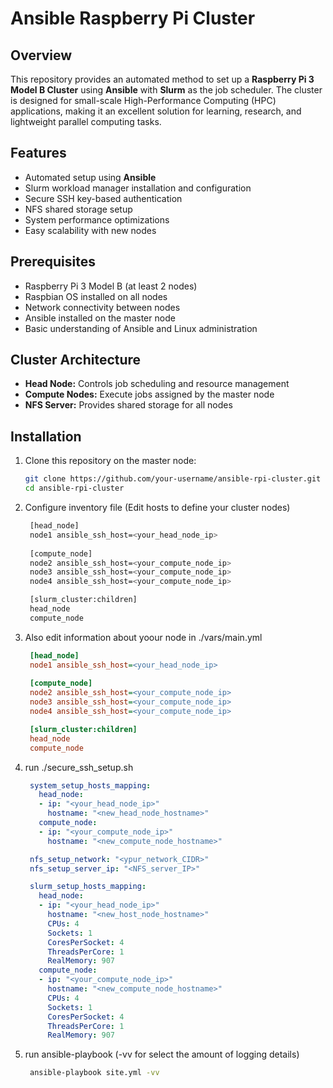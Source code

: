 # Ansible Raspberry Pi Cluster

## Overview
This repository provides an automated method to set up a **Raspberry Pi 3 Model B Cluster** using **Ansible** with **Slurm** as the job scheduler. The cluster is designed for small-scale High-Performance Computing (HPC) applications, making it an excellent solution for learning, research, and lightweight parallel computing tasks.

## Features
- Automated setup using **Ansible**
- Slurm workload manager installation and configuration
- Secure SSH key-based authentication
- NFS shared storage setup
- System performance optimizations
- Easy scalability with new nodes

## Prerequisites
- Raspberry Pi 3 Model B (at least 2 nodes)
- Raspbian OS installed on all nodes
- Network connectivity between nodes
- Ansible installed on the master node
- Basic understanding of Ansible and Linux administration

## Cluster Architecture
- **Head Node:** Controls job scheduling and resource management
- **Compute Nodes:** Execute jobs assigned by the master node
- **NFS Server:** Provides shared storage for all nodes

## Installation
1. Clone this repository on the master node:
   ```bash
   git clone https://github.com/your-username/ansible-rpi-cluster.git
   cd ansible-rpi-cluster
   ```
2. Configure inventory file (Edit hosts to define your cluster nodes)
   ```bash
    [head_node]
    node1 ansible_ssh_host=<your_head_node_ip>
    
    [compute_node]
    node2 ansible_ssh_host=<your_compute_node_ip>
    node3 ansible_ssh_host=<your_compute_node_ip>
    node4 ansible_ssh_host=<your_compute_node_ip>
   
    [slurm_cluster:children]
    head_node
    compute_node
   ```
3. Also edit information about yoour node in ./vars/main.yml
   ```INI
    [head_node]
    node1 ansible_ssh_host=<your_head_node_ip>
    
    [compute_node]
    node2 ansible_ssh_host=<your_compute_node_ip>
    node3 ansible_ssh_host=<your_compute_node_ip>
    node4 ansible_ssh_host=<your_compute_node_ip>
   
    [slurm_cluster:children]
    head_node
    compute_node
   ```
4. run ./secure_ssh_setup.sh
   ```yaml
    system_setup_hosts_mapping:
      head_node:
      - ip: "<your_head_node_ip>"
        hostname: "<new_head_node_hostname>"
      compute_node:
      - ip: "<your_compute_node_ip>"
        hostname: "<new_compute_node_hostname>"
   
    nfs_setup_network: "<ypur_network_CIDR>"
    nfs_setup_server_ip: "<NFS_server_IP>"
   
    slurm_setup_hosts_mapping:
      head_node:
      - ip: "<your_head_node_ip>"
        hostname: "<new_host_node_hostname>"
        CPUs: 4
        Sockets: 1
        CoresPerSocket: 4
        ThreadsPerCore: 1
        RealMemory: 907
      compute_node:
      - ip: "<your_compute_node_ip>"
        hostname: "<new_compute_node_hostname>"
        CPUs: 4
        Sockets: 1
        CoresPerSocket: 4
        ThreadsPerCore: 1
        RealMemory: 907
   ```
6. run ansible-playbook (-vv for select the amount of logging details)
   ```bash
    ansible-playbook site.yml -vv
   ```
